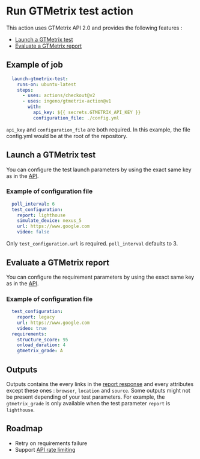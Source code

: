 # Run GTMetrix test action

This action uses GTMetrix API 2.0 and provides the following features :

- [Launch a GTMetrix test](#launch-a-gtmetrix-test)
- [Evaluate a GTMetrix report](#evaluate-a-gtmetrix-report)

## Example of job

```yml
  launch-gtmetrix-test:
    runs-on: ubuntu-latest
    steps:
      - uses: actions/checkout@v2
      - uses: ingeno/gtmetrix-action@v1
        with:
          api_key: ${{ secrets.GTMETRIX_API_KEY }}
          configuration_file: ./config.yml
```

`api_key` and `configuration_file` are both required. In this example, the file config.yml would be at the root of the repository.

## Launch a GTMetrix test

You can configure the test launch parameters by using the exact same key as in the [API](https://gtmetrix.com/api/docs/2.0/#api-test-start).

### Example of configuration file

```yml
  poll_interval: 6
  test_configuration:
    report: lighthouse
    simulate_device: nexus_5
    url: https://www.google.com
    video: false
```

Only `test_configuration.url` is required. `poll_interval` defaults to 3.

## Evaluate a GTMetrix report

You can configure the requirement parameters by using the exact same key as in the [API](https://gtmetrix.com/api/docs/2.0/#api-report-by-id).

### Example of configuration file

```yml
  test_configuration:
    report: legacy
    url: https://www.google.com
    video: true
  requirements:
    structure_score: 95
    onload_duration: 4
    gtmetrix_grade: A
```

## Outputs

Outputs contains the every links in the [report response](https://gtmetrix.com/api/docs/2.0/#api-report-by-id) and every attributes except these ones : `browser`, `location` and `source`. Some outputs might not be present depending of your test parameters. For example, the `gtmetrix_grade` is only available when the test parameter `report` is `lighthouse`.

## Roadmap

- Retry on requirements failure
- Support [API rate limiting](https://gtmetrix.com/api/docs/2.0/#api-rate-limit)
